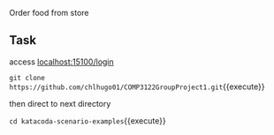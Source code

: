 Order food from store

## Task
access [localhost:15100/login](localhost:15100/login)

`git clone https://github.com/chlhugo01/COMP3122GroupProject1.git`{{execute}}

then direct to next directory

`cd katacoda-scenario-examples`{{execute}}
